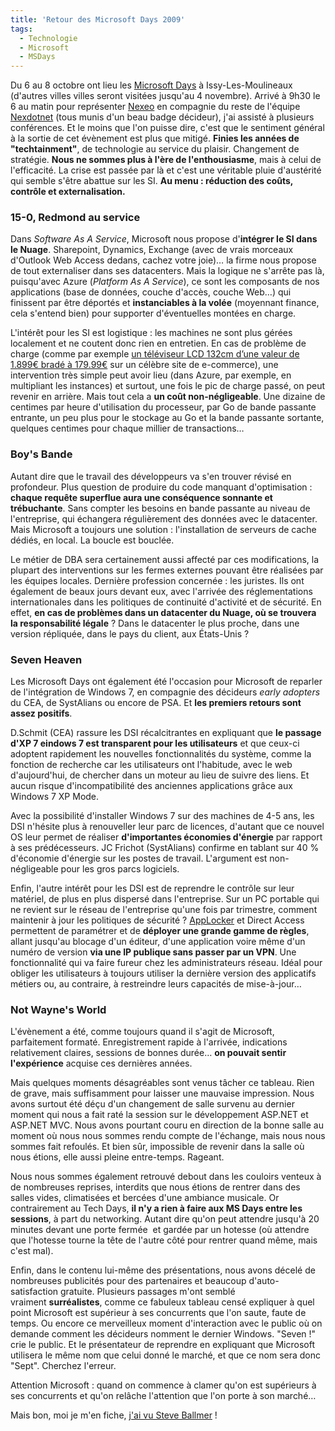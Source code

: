 ```yaml
---
title: 'Retour des Microsoft Days 2009'
tags:
  - Technologie
  - Microsoft
  - MSDays
---
```


Du 6 au 8 octobre ont lieu les
[Microsoft Days](http://www.microsoft.com/france/microsoft-days/) à
Issy-Les-Moulineaux (d'autres villes villes seront visitées jusqu'au 4
novembre). Arrivé à 9h30 le 6 au matin pour représenter
[Nexeo](https://www.nexeo.fr/) en compagnie du reste de l'équipe
[Nexdotnet](http://nexdotnet.nexeo.fr/) (tous munis d'un beau badge décideur),
j'ai assisté à plusieurs conférences. Et le moins que l'on puisse dire, c'est
que le sentiment général à la sortie de cet évènement est plus que
mitigé. **Finies les années de "techtainment"**, de technologie au service du
plaisir. Changement de stratégie. **Nous ne sommes plus à l'ère de
l'enthousiasme**, mais à celui de l'efficacité. La crise est passée par là et
c'est une véritable pluie d'austérité qui semble s'être abattue sur les SI. **Au
menu&nbsp;: réduction des coûts, contrôle et externalisation.**

<!-- more -->

### 15-0, Redmond au service

Dans _Software As A Service_, Microsoft nous propose d'**intégrer le SI dans le
Nuage**. Sharepoint, Dynamics, Exchange (avec de vrais morceaux d'Outlook Web
Access dedans, cachez votre joie)… la firme nous propose de tout externaliser
dans ses datacenters. Mais la logique ne s'arrête pas là, puisqu'avec Azure
(_Platform As A Service_), ce sont les composants de nos applications (base de
données, couche d'accès, couche Web…) qui finissent par être déportés et
**instanciables à la volée** (moyennant finance, cela s'entend bien) pour
supporter d'éventuelles montées en charge.

L'intérêt pour les SI est logistique : les machines ne sont plus gérées
localement et ne coutent donc rien en entretien. En cas de problème de charge
(comme par exemple
[un téléviseur LCD 132cm d’une valeur de 1.899€ bradé à 179.99€](http://www.generation-nt.com/3-suisses-ecran-plat-samsung-actualite-849541.html)
sur un célèbre site de e-commerce), une intervention très simple peut avoir lieu
(dans Azure, par exemple, en multipliant les instances) et surtout, une fois le
pic de charge passé, on peut revenir en arrière. Mais tout cela a **un coût
non-négligeable**. Une dizaine de centimes par heure d'utilisation du
processeur, par Go de bande passante entrante, un peu plus pour le stockage au
Go et la bande passante sortante, quelques centimes pour chaque millier de
transactions…

### Boy's Bande

Autant dire que le travail des développeurs va s'en trouver révisé en
profondeur. Plus question de produire du code manquant d'optimisation&nbsp;:
**chaque requête superflue aura une conséquence sonnante et trébuchante**. Sans
compter les besoins en bande passante au niveau de l'entreprise, qui échangera
régulièrement des données avec le datacenter. Mais Microsoft a toujours une
solution : l'installation de serveurs de cache dédiés, en local. La boucle est
bouclée.

Le métier de DBA sera certainement aussi affecté par ces modifications, la
plupart des interventions sur les fermes externes pouvant être réalisées par les
équipes locales. Dernière profession concernée&nbsp;: les juristes. Ils ont
également de beaux jours devant eux, avec l'arrivée des réglementations
internationales dans les politiques de continuité d'activité et de sécurité. En
effet, **en cas de problèmes dans un datacenter du Nuage, où se trouvera la
responsabilité légale** ? Dans le datacenter le plus proche, dans une version
répliquée, dans le pays du client, aux États-Unis ?

### Seven Heaven

Les Microsoft Days ont également été l'occasion pour Microsoft de reparler de
l'intégration de Windows 7, en compagnie des décideurs _early adopters_ du CEA,
de SystAlians ou encore de PSA. Et **les premiers retours sont assez positifs**.

D.Schmit (CEA) rassure les DSI récalcitrantes en expliquant que **le passage
d'XP 7 eindows 7 est transparent pour les utilisateurs** et que ceux-ci adoptent
rapidement les nouvelles fonctionnalités du système, comme la fonction de
recherche car les utilisateurs ont l'habitude, avec le web d'aujourd'hui, de
chercher dans un moteur au lieu de suivre des liens. Et aucun risque
d'incompatibilité des anciennes applications grâce aux Windows 7 XP Mode.

Avec la possibilité d'installer Windows 7 sur des machines de 4-5 ans, les DSI
n'hésite plus à renouveller leur parc de licences, d'autant que ce nouvel OS
leur permet de réaliser **d'importantes économies d'énergie** par rapport à ses
prédécesseurs. JC Frichot (SystAlians) confirme en tablant sur 40 % d'économie
d'énergie sur les postes de travail. L'argument est non-négligeable pour les
gros parcs logiciels.

Enfin, l'autre intérêt pour les DSI est de reprendre le contrôle sur leur
matériel, de plus en plus dispersé dans l'entreprise. Sur un PC portable qui ne
revient sur le réseau de l'entreprise qu'une fois par trimestre, comment
maintenir à jour les politiques de sécurité&nbsp;?
[AppLocker](http://microsofttouch.fr/default/b/js/archive/2009/08/22/comprendre-applocker.aspx)
et Direct Access permettent de paramétrer et de **déployer une grande gamme de
règles**, allant jusqu'au blocage d'un éditeur, d'une application voire même
d'un numéro de version **via une IP publique sans passer par un VPN**. Une
fonctionnalité qui va faire fureur chez les administrateurs réseau. Idéal pour
obliger les utilisateurs à toujours utiliser la dernière version des applicatifs
métiers ou, au contraire, à restreindre leurs capacités de mise-à-jour…

### Not Wayne's World

L'évènement a été, comme toujours quand il s'agit de Microsoft, parfaitement
formaté. Enregistrement rapide à l'arrivée, indications relativement claires,
sessions de bonnes durée… **on pouvait sentir l'expérience** acquise ces
dernières années.

Mais quelques moments désagréables sont venus tâcher ce tableau. Rien de grave,
mais suffisamment pour laisser une mauvaise impression. Nous avons surtout été
déçu d'un changement de salle survenu au dernier moment qui nous a fait raté la
session sur le développement ASP.NET et ASP.NET MVC. Nous avons pourtant couru
en direction de la bonne salle au moment où nous nous sommes rendu compte de
l'échange, mais nous nous sommes fait refoulés. Et bien sûr, impossible de
revenir dans la salle où nous étions, elle aussi pleine entre-temps. Rageant.

Nous nous sommes également retrouvé debout dans les couloirs venteux à de
nombreuses reprises, interdits que nous étions de rentrer dans des salles vides,
climatisées et bercées d'une ambiance musicale. Or contrairement au Tech Days,
**il n'y a rien à faire aux MS Days entre les sessions**, à part du networking.
Autant dire qu'on peut attendre jusqu'à 20 minutes devant une porte fermée  et
gardée par un hotesse (où attendre que l'hotesse tourne la tête de l'autre côté
pour rentrer quand même, mais c'est mal).

Enfin, dans le contenu lui-même des présentations, nous avons décelé de
nombreuses publicités pour des partenaires et beaucoup d'auto-satisfaction
gratuite. Plusieurs passages m'ont semblé vraiment **surréalistes**, comme ce
fabuleux tableau censé expliquer à quel point Microsoft est supérieur à ses
concurrents que l'on saute, faute de temps. Ou encore ce merveilleux moment
d'interaction avec le public où on demande comment les décideurs nomment le
dernier Windows. "Seven&nbsp;!" crie le public. Et le présentateur de reprendre
en expliquant que Microsoft utilisera le même nom que celui donné le marché, et
que ce nom sera donc "Sept". Cherchez l'erreur.

Attention Microsoft&nbsp;: quand on commence à clamer qu'on est supérieurs à ses
concurrents et qu'on relâche l'attention que l'on porte à son marché…

Mais bon, moi je m'en fiche,
[j'ai vu Steve Ballmer](http://twitpic.com/kh5ja)&nbsp;!
